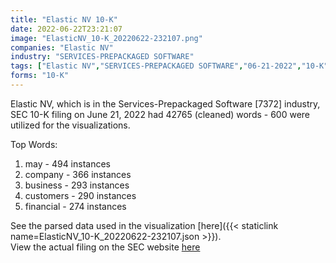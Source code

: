 ```yaml
---
title: "Elastic NV 10-K"
date: 2022-06-22T23:21:07
image: "ElasticNV_10-K_20220622-232107.png"
companies: "Elastic NV"
industry: "SERVICES-PREPACKAGED SOFTWARE"
tags: ["Elastic NV","SERVICES-PREPACKAGED SOFTWARE","06-21-2022","10-K"]
forms: "10-K"
---
```

Elastic NV, which is in the Services-Prepackaged Software [7372] industry, SEC 10-K filing on June 21, 2022 had 42765 (cleaned) words - 600 were utilized for the visualizations.

Top Words:
1. may - 494 instances
2. company - 366 instances
3. business - 293 instances
4. customers - 290 instances
5. financial - 274 instances


See the parsed data used in the visualization [here]({{< staticlink name=ElasticNV_10-K_20220622-232107.json >}}).  
View the actual filing on the SEC website [here](https://www.sec.gov/Archives/edgar/data/1707753/0001707753-22-000025.txt)